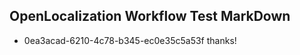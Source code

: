 ## OpenLocalization Workflow Test MarkDown

* 0ea3acad-6210-4c78-b345-ec0e35c5a53f 
thanks!



<!--HONumber=Jan16_HO3-->
